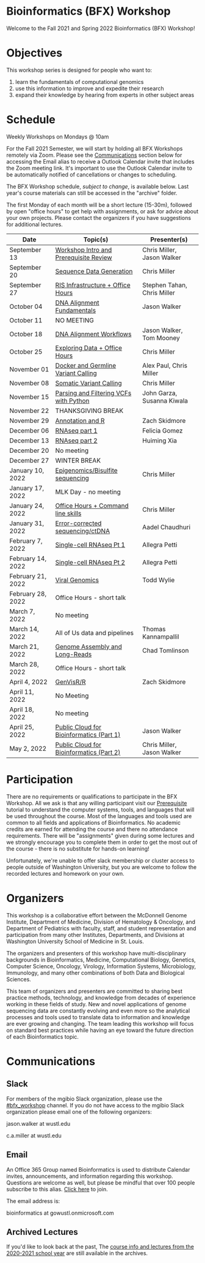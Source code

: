 # Bioinformatics (BFX) Workshop

Welcome to the Fall 2021 and Spring 2022 Bioinformatics (BFX) Workshop! 

# Objectives

This workshop series is designed for people who want to:
1) learn the fundamentals of computational genomics
2) use this information to improve and expedite their research
3) expand their knowledge by hearing from experts in other subject areas

# Schedule

Weekly Workshops on Mondays @ 10am

For the Fall 2021 Semester, we will start by holding all BFX Workshops remotely via Zoom. Please see the [Communications](README.md#communications) section below for accessing the Email alias to receive a Outlook Calendar invite that includes the Zoom meeting link. It's important to use the Outlook Calendar invite to be automatically notified of cancellations or changes to scheduling.

The BFX Workshop schedule, _subject to change_, is available below. Last year's course materials can still be accessed in the "archive" folder.

The first Monday of each month will be a short lecture (15-30m), followed by open "office hours" to get help with assignments, or ask for advice about your own projects. Please contact the organizers if you have suggestions for additional lectures.

|Date|Topic(s)|Presenter(s)|
|----|--------|------------|
| September 13 | [Workshop Intro and Prerequisite Review](lectures/week_01) | Chris Miller, Jason Walker | 
| September 20 | [Sequence Data Generation](lectures/week_02) | Chris Miller |
| September 27 | [RIS Infrastructure + Office Hours](https://wustl.box.com/s/003l9e3q1oh8631fdzct90aafcuxot1b) | Stephen Tahan, Chris Miller | 
| October 04 | [DNA Alignment Fundamentals](lectures/week_04) | Jason Walker |
| October 11 | NO MEETING | |
| October 18 | [DNA Alignment Workflows](lectures/week_05) | Jason Walker, Tom Mooney |
| October 25 | [Exploring Data + Office Hours](lectures/week_06) | Chris Miller |
| November 01 | [Docker and Germline Variant Calling](lectures/week_07) | Alex Paul, Chris Miller |
| November 08 | [Somatic Variant Calling](lectures/week_08) | Chris Miller|
| November 15 | [Parsing and Filtering VCFs with Python](lectures/week_09) | John Garza, Susanna Kiwala |
| November 22 | THANKSGIVING BREAK | |
| November 29 | [Annotation and R](lectures/week_10) | Zach Skidmore |
| December 06 | [RNAseq part 1](lectures/week_11) | Felicia Gomez |
| December 13 | [RNAseq part 2](lectures/week_12) | Huiming Xia |
| December 20 | No meeting | |
| December 27 | WINTER BREAK | |
| January 10, 2022 | [Epigenomics/Bisulfite sequencing](lectures/week_13) | Chris Miller |
| January 17, 2022 | MLK Day - no meeting |  | 
| January 24, 2022 | [Office Hours + Command line skills](lectures/week_14) | Chris Miller | 
| January 31, 2022 | [Error-corrected sequencing/ctDNA](lectures/week_15) | Aadel Chaudhuri | 
| February 7, 2022 | [Single-cell RNAseq Pt 1](lectures/week_16) | Allegra Petti |
| February 14, 2022 | [Single-cell RNAseq Pt 2](lectures/week_17) | Allegra Petti |
| February 21, 2022 | [Viral Genomics](lectures/week_18) | Todd Wylie  |
| February 28, 2022 | Office Hours - short talk | |
| March 7, 2022 | No meeting |  |
| March 14, 2022 | All of Us data and pipelines | Thomas Kannampallil |
| March 21, 2022 | [Genome Assembly and Long-Reads](lectures/week_22) | Chad Tomlinson | 
| March 28, 2022 | Office Hours - short talk |  | 
| April 4, 2022 | [GenVisR/R](lectures/week_24) | Zach Skidmore |
| April 11, 2022 | No Meeting | |
| April 18, 2022 | No meeting | |
| April 25, 2022 | [Public Cloud for Bioinformatics (Part 1)](lectures/week_27) | Jason Walker |
| May 2, 2022 | [Public Cloud for Bioinformatics (Part 2)](lectures/week_28) | Chris Miller, Jason Walker |

# Participation

There are no requirements or qualifications to participate in the BFX Workshop. All we ask is that any willing participant visit our [Prerequisite](lectures/week_01/bfx_workshop_01_overview.ipynb) tutorial to understand the computer systems, tools, and languages that will be used throughout the course. Most of the languages and tools used are common to all fields and applications of Bioinformatics. No academic credits are earned for attending the course and there no attendance requirements.  There will be "assignments" given during some lectures and we strongly encourage you to complete them in order to get the most out of the course - there is no substitute for hands-on learning!

Unfortunately, we're unable to offer slack membership or cluster access to people outside of Washington University, but you are welcome to follow the recorded lectures and homework on your own.

# Organizers

This workshop is a collaborative effort between the McDonnell Genome Institute, Department of Medicine, Division of Hematology & Oncology, and Department of Pediatrics with faculty, staff, and student representation and participation from many other Institutes, Departments, and Divisions at Washington University School of Medicine in St. Louis.

The organizers and presenters of this workshop have multi-disciplinary backgrounds in Bioinformatics, Medicine, Computational Biology, Genetics, Computer Science, Oncology, Virology, Information Systems, Microbiology, Immunology, and many other combinations of both Data and Biological Sciences.

This team of organizers and presenters are committed to sharing best practice methods, technology, and knowledge from decades of experience working in these fields of study. New and novel applications of genome sequencing data are constantly evolving and even more so the analytical processes and tools used to translate data to information and knowledge are ever growing and changing. The team leading this workshop will focus on standard best practices while having an eye toward the future direction of each Bioinformatics topic.

# Communications

## Slack

For members of the mgibio Slack organization, please use the [#bfx_workshop](https://mgibio.slack.com/archives/CDE4LQHHD) channel. If you do not have access to the mgibio Slack organization please email one of the following organizers:

jason.walker at wustl.edu

c.a.miller at wustl.edu

## Email

An Office 365 Group named Bioinformatics is used to distribute Calendar invites, announcements, and information regarding this workshop. Questions are welcome as well, but please be mindful that over 100 people subscribe to this alias. [Click here](https://outlook.office365.com/owa/bioinformatics@gowustl.onmicrosoft.com/groupsubscription.ashx?action=join&source=MSExchange/LokiServer&guid=2fdc302a-812b-4984-a57b-62ee21430272) to join.

The email address is: 

bioinformatics at gowustl.onmicrosoft.com

## Archived Lectures

If you'd like to look back at the past, The [course info and lectures from the 2020-2021 school year](../v2020-2021/README.md) are still available in the archives.
